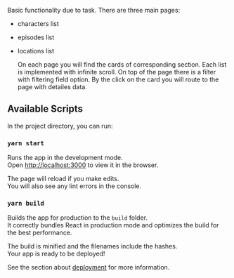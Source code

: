 Basic functionality due to task. There are three main pages:

- characters list
- episodes list
- locations list

  On each page you will find the cards of corresponding section. Each list is implemented with infinite scroll. On top of the page there is a filter with filtering field option. By the click on the card you will route to the page with detailes data.

## Available Scripts

In the project directory, you can run:

### `yarn start`

Runs the app in the development mode.\
Open [http://localhost:3000](http://localhost:3000) to view it in the browser.

The page will reload if you make edits.\
You will also see any lint errors in the console.

### `yarn build`

Builds the app for production to the `build` folder.\
It correctly bundles React in production mode and optimizes the build for the best performance.

The build is minified and the filenames include the hashes.\
Your app is ready to be deployed!

See the section about [deployment](https://facebook.github.io/create-react-app/docs/deployment) for more information.
